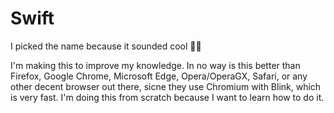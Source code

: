 # Swift
I picked the name because it sounded cool 🤷‍♀️

I'm making this to improve my knowledge. In no way is this better than Firefox, Google Chrome, Microsoft Edge, Opera/OperaGX, Safari, or any other decent browser out there, sicne they use Chromium with Blink, which is very fast. I'm doing this from scratch because I want to learn how to do it.